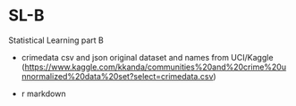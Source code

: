# SL-B
Statistical Learning part B


 - crimedata csv and json original dataset and names from UCI/Kaggle (https://www.kaggle.com/kkanda/communities%20and%20crime%20unnormalized%20data%20set?select=crimedata.csv)

 - r markdown 

